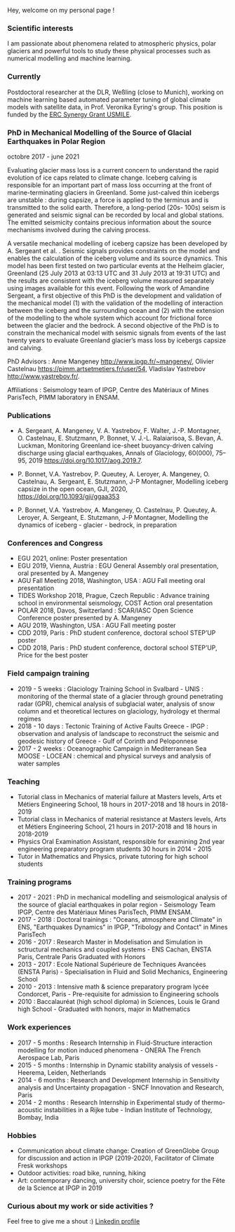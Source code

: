 Hey, welcome on my personal page !

### Scientific interests

I am passionate about phenomena related to atmospheric physics, polar glaciers and powerful tools to study these physical processes such as numerical modelling and machine learning.

### Currently

Postdoctoral researcher at the DLR, Weßling (close to Munich), working on machine learning based automated parameter tuning of global climate models with satellite data, in Prof. Veronika Eyring's group. This position is funded by the <a href="https://www.usmile-erc.eu/dlr/" target="_blank">ERC Synergy Grant USMILE</a>.
   
### PhD in Mechanical Modelling of the Source of Glacial Earthquakes in Polar Region
octobre 2017 - june 2021

  Evaluating glacier mass loss is a current concern to understand the rapid evolution of ice caps related to climate change. 
  Iceberg calving is responsible for an important part of mass loss occurring at the front of marine-terminating glaciers in Greenland. 
  Some just-calved thin icebergs are unstable : during capsize, a force is applied to the terminus and is transmitted to the solid earth. 
  Therefore, a long-period (20s- 100s) seism is generated and seismic signal can be recorded by local and global stations. 
  The emitted seismicity contains precious information about the source mechanisms involved during the calving process.

A versatile mechanical modelling of iceberg capsize has been developed by A. Sergeant et al. . 
  Seismic signals provides constraints on the model and enables the calculation of the iceberg volume and its source dynamics. 
  This model has been first tested on two particular events at the Helheim glacier, Greenland (25 July 2013 at 03:13 UTC and 31 July 2013 at 19:31 UTC) 
  and the results are consistent with the iceberg volume measured separately using images available for this event. 
  Following the work of Amandine Sergeant, a first objective of this PhD is the development and validation of the mechanical model 
  (1) with the validation of the modelling of interaction between the iceberg and the surrounding ocean and 
  (2) with the extension of the modelling to the whole system which account for frictional force between the glacier and the bedrock. 
  A second objective of the PhD is to constrain the mechanical model with seismic signals from events of the last twenty years to evaluate 
  Greenland glacier’s mass loss by icebergs capsize and calving.

PhD Advisors : Anne Mangeney <a href="http://www.ipgp.fr/~mangeney/" target="_blank">http://www.ipgp.fr/~mangeney/</a>, Olivier Castelnau <a href="https://pimm.artsetmetiers.fr/user/54" target="_blank">https://pimm.artsetmetiers.fr/user/54</a>, Vladislav Yastrebov <a href="http://www.yastrebov.fr/" target="_blank">http://www.yastrebov.fr/</a>.

Affiliations : Seismology team of IPGP, Centre des Matériaux of Mines ParisTech, PIMM laboratory in ENSAM.

  
### Publications

- A. Sergeant, A. Mangeney, V. A. Yastrebov, F. Walter, J.-P. Montagner, O. Castelnau, E. Stutzmann, P. Bonnet, V. J.-L. Ralaiarisoa, S. Bevan, A. Luckman, Monitoring Greenland ice-sheet buoyancy-driven calving discharge using glacial earthquakes, Annals of Glaciology, 60(000), 75–95, 2019 <a href="https://doi.org/10.1017/aog.2019.7" target="_blank">https://doi.org/10.1017/aog.2019.7</a>.

- P. Bonnet, V.A. Yastrebov, P. Queutey, A. Leroyer, A. Mangeney, O. Castelnau, A. Sergeant, E. Stutzmann, J-P Montagner, Modelling iceberg capsize in the open ocean, GJI, 2020, <a href="https://doi.org/10.1093/gji/ggaa353" target="_blank">https://doi.org/10.1093/gji/ggaa353</a>

- P. Bonnet, V.A. Yastrebov, A. Mangeney, O. Castelnau, P. Queutey, A. Leroyer, A. Sergeant, E. Stutzmann, J-P Montagner, Modelling the dynamics of iceberg - glacier - bedrock, in preparation

### Conferences and Congress
 
- EGU 2021, online: Poster presentation
- EGU 2019, Vienna, Austria : EGU General Assembly oral presentation, oral presented by A. Mangeney
- AGU Fall Meeting 2018, Washington, USA : AGU Fall meeting oral presentation 
- TIDES Workshop 2018, Prague, Czech Republic : Advance training school in environmental seismology, COST Action oral presentation 
- POLAR 2018, Davos, Switzerland : SCAR/IASC Open Science Conference poster presented by A. Mangeney 
- AGU 2019, Washington, USA : AGU Fall meeting poster 
- CDD 2019, Paris : PhD student conference, doctoral school STEP’UP poster 
- CDD 2018, Paris : PhD student conference, doctoral school STEP’UP, Price for the best poster

### Field campaign training

- 2019 - 5 weeks : Glaciology Training School in Svalbard - UNIS : monitoring of the thermal state of a glacier through ground penetrating radar (GPR), chemical analysis of subglacial water, analysis of snow column and et theoretical lectures on glaciology, hydrology et thermal regimes 
- 2018 - 10 days : Tectonic Training of Active Faults Greece - IPGP : observation and analysis of landscape to reconstruct the seismic and geodesic history of Greece - Gulf of Corinth and Peloponnese 
- 2017 - 2 weeks : Oceanographic Campaign in Mediterranean Sea MOOSE - LOCEAN : chemical and physical surveys and analysis of water samples

### Teaching

- Tutorial class in Mechanics of material failure at Masters levels, Arts et Métiers Engineering School, 18 hours in 2017-2018 and 18 hours in 2018-2019 
- Tutorial class in Mechanics of material resistance at Masters levels, Arts et Métiers Engineering School, 21 hours in 2017-2018 and 18 hours in 2018-2019 
- Physics Oral Examination Assistant, responsible for examining 2nd year engineering preparatory program students 30 hours in 2014 - 2015 
- Tutor in Mathematics and Physics, private tutoring for high school students

### Training programs

- 2017 - 2021 : PhD in mechanical modelling and seismological analysis of the source of glacial earthquakes in polar region - Seismology Team IPGP, Centre des Matériaux Mines ParisTech, PIMM ENSAM. 
- 2017 - 2018 : Doctoral trainings : "Oceans, atmosphere and Climate" in ENS, "Earthquakes Dynamics" in IPGP, "Tribology and Contact" in Mines ParisTech 
- 2016 - 2017 : Research Master in Modelisation and Simulation in sctructural mechanics and coupled systems - ENS Cachan, ENSTA Paris, Centrale Paris Graduated with Honors 
- 2013 - 2017 : Ecole National Supérieure de Techniques Avancées (ENSTA Paris) - Specialisation in Fluid and Solid Mechanics, Engineering School 
- 2010 - 2013 : Intensive math & science preparatory program lycée Condorcet, Paris - Pre-requisite for admission to Engineering schools 
- 2010 : Baccalauréat (high school diploma) in Sciences, Louis le Grand high School - Graduated with honors, major in Mathematics

### Work experiences

- 2017 - 5 months : Research Internship in Fluid-Structure interaction modelling for motion induced phenomena - ONERA The French Aerospace Lab, Paris 
- 2015 - 5 months : Internship in Dynamic stability analysis of vessels - Heerema, Leiden, Netherlands 
- 2014 - 6 months : Research and Development Internship in Sensitivity analysis and Uncertainty propagation - SNCF Innovation and Research, Paris 
- 2014 - 2 months : Research Internship in Experimental study of thermo-acoustic instabilities in a Rijke tube - Indian Institute of Technology, Bombay, India

### Hobbies

- Communication about climate change: Creation of GreenGlobe Group for discussion and action in IPGP (2019-2020), Facilitator of Climate Fresk workshops
- Outdoor activities: road bike, running, hiking
- Art: contemporary dancing, university choir, science poetry for the Fête de la Science at IPGP in 2019

### Curious about my work or side activities ? 
Feel free to give me a shout :) <a href="https://www.linkedin.com/in/pauline-bonnet-phd-326b7084/" target="_blank">Linkedin profile</a> 
<!--  ( [Linkedin profile](https://www.linkedin.com/in/pauline-bonnet-phd-326b7084/) -->
